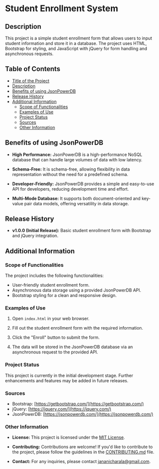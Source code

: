 # Student Enrollment System

## Description

This project is a simple student enrollment form that allows users to input student information and store it in a database. The project uses HTML, Bootstrap for styling, and JavaScript with jQuery for form handling and asynchronous requests.

## Table of Contents

- [Title of the Project](#student-enrollment-system)
- [Description](#description)
- [Benefits of using JsonPowerDB](#benefits-of-using-jsonpowerdb)
- [Release History](#release-history)
- [Additional Information](#additional-information)
  - [Scope of Functionalities](#scope-of-functionalities)
  - [Examples of Use](#examples-of-use)
  - [Project Status](#project-status)
  - [Sources](#sources)
  - [Other Information](#other-information)

## Benefits of using JsonPowerDB

- **High Performance:** JsonPowerDB is a high-performance NoSQL database that can handle large volumes of data with low latency.

- **Schema-Free:** It is schema-free, allowing flexibility in data representation without the need for a predefined schema.

- **Developer-Friendly:** JsonPowerDB provides a simple and easy-to-use API for developers, reducing development time and effort.

- **Multi-Mode Database:** It supports both document-oriented and key-value pair data models, offering versatility in data storage.

## Release History

- **v1.0.0 (Initial Release):** Basic student enrollment form with Bootstrap and jQuery integration.

## Additional Information

### Scope of Functionalities

The project includes the following functionalities:

- User-friendly student enrollment form.
- Asynchronous data storage using a provided JsonPowerDB API.
- Bootstrap styling for a clean and responsive design.

### Examples of Use

1. Open `index.html` in your web browser.

2. Fill out the student enrollment form with the required information.

3. Click the "Enroll" button to submit the form.

4. The data will be stored in the JsonPowerDB database via an asynchronous request to the provided API.

### Project Status

This project is currently in the initial development stage. Further enhancements and features may be added in future releases.

### Sources

- Bootstrap: [https://getbootstrap.com/](https://getbootstrap.com/)
- jQuery: [https://jquery.com/](https://jquery.com/)
- JsonPowerDB: [https://jsonpowerdb.com/](https://jsonpowerdb.com/)

### Other Information

- **License:** This project is licensed under the [MIT License](LICENSE.md).

- **Contributing:** Contributions are welcome! If you'd like to contribute to the project, please follow the guidelines in the [CONTRIBUTING.md](CONTRIBUTING.md) file.

- **Contact:** For any inquiries, please contact [jananicharala@gmail.com](mailto:jananicharala@gmail.com).

